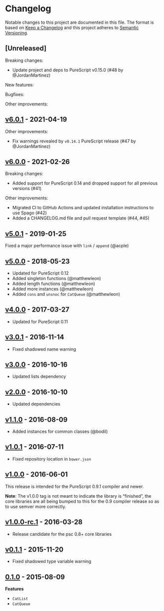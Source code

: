 # Changelog

Notable changes to this project are documented in this file. The format is based on [Keep a Changelog](https://keepachangelog.com/en/1.0.0/) and this project adheres to [Semantic Versioning](https://semver.org/spec/v2.0.0.html).

## [Unreleased]

Breaking changes:
- Update project and deps to PureScript v0.15.0 (#48 by @JordanMartinez)

New features:

Bugfixes:

Other improvements:

## [v6.0.1](https://github.com/purescript/purescript-catenable-lists/releases/tag/v6.0.1) - 2021-04-19

Other improvements:
- Fix warnings revealed by `v0.14.1` PureScript release (#47 by @JordanMartinez)

## [v6.0.0](https://github.com/purescript/purescript-catenable-lists/releases/tag/v6.0.0) - 2021-02-26

Breaking changes:
  - Added support for PureScript 0.14 and dropped support for all previous versions (#41)

Other improvements:
  - Migrated CI to GitHub Actions and updated installation instructions to use Spago (#42)
  - Added a CHANGELOG.md file and pull request template (#44, #45)

## [v5.0.1](https://github.com/purescript/purescript-catenable-lists/releases/tag/v5.0.1) - 2019-01-25

Fixed a major performance issue with `link` / `append` (@acple)

## [v5.0.0](https://github.com/purescript/purescript-catenable-lists/releases/tag/v5.0.0) - 2018-05-23

- Updated for PureScript 0.12
- Added singleton functions (@matthewleon)
- Added length functions (@matthewleon)
- Added more instances (@matthewleon)
- Added `cons` and `unsnoc` for `CatQueue` (@matthewleon)

## [v4.0.0](https://github.com/purescript/purescript-catenable-lists/releases/tag/v4.0.0) - 2017-03-27

- Updated for PureScript 0.11

## [v3.0.1](https://github.com/purescript/purescript-catenable-lists/releases/tag/v3.0.1) - 2016-11-14

- Fixed shadowed name warning

## [v3.0.0](https://github.com/purescript/purescript-catenable-lists/releases/tag/v3.0.0) - 2016-10-16

- Updated lists dependency

## [v2.0.0](https://github.com/purescript/purescript-catenable-lists/releases/tag/v2.0.0) - 2016-10-10

- Updated dependencies

## [v1.1.0](https://github.com/purescript/purescript-catenable-lists/releases/tag/v1.1.0) - 2016-08-09

- Added instances for common classes (@bodil)

## [v1.0.1](https://github.com/purescript/purescript-catenable-lists/releases/tag/v1.0.1) - 2016-07-11

- Fixed repository location in `bower.json`

## [v1.0.0](https://github.com/purescript/purescript-catenable-lists/releases/tag/v1.0.0) - 2016-06-01

This release is intended for the PureScript 0.9.1 compiler and newer.

**Note**: The v1.0.0 tag is not meant to indicate the library is “finished”, the core libraries are all being bumped to this for the 0.9 compiler release so as to use semver more correctly.

## [v1.0.0-rc.1](https://github.com/purescript/purescript-catenable-lists/releases/tag/v1.0.0-rc.1) - 2016-03-28

- Release candidate for the psc 0.8+ core libraries

## [v0.1.1](https://github.com/purescript/purescript-catenable-lists/releases/tag/v0.1.1) - 2015-11-20

- Fixed shadowed type variable warning

## [0.1.0](https://github.com/purescript/purescript-catenable-lists/releases/tag/0.1.0) - 2015-08-09

**Features**
- `CatList`
- `CatQueue`


